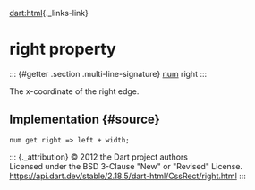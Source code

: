 [dart:html](../../dart-html/dart-html-library){._links-link}

right property
==============

::: {#getter .section .multi-line-signature}
[num](../../dart-core/num-class) right
:::

The x-coordinate of the right edge.

Implementation {#source}
--------------

``` {.language-dart data-language="dart"}
num get right => left + width;
```

::: {._attribution}
© 2012 the Dart project authors\
Licensed under the BSD 3-Clause \"New\" or \"Revised\" License.\
<https://api.dart.dev/stable/2.18.5/dart-html/CssRect/right.html>
:::

